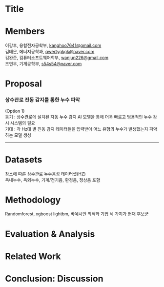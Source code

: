 # Title

# Members
이강후, 융합전자공학부, kanghoo7641@gmail.com   
김태은, 에너지공학과, qwertygkgk@naver.com   
김완준, 컴퓨터소프트웨어학부, wanjun226@gmail.com   
조연우, 기계공학부, s54s54@naver.com   

# Proposal
### 상수관로 진동 감지를 통한 누수 파악   
(Option 1)   
동기 : 상수관로에 설치된 자동 누수 감지 AI 모델을 통해 더욱 빠르고 범용적인 누수 감시 시스템의 필요   
기대 : 각 Hz대 별 진동 감지 데이터들을 입력받아 어느 유형의 누수가 발생했는지 파악하는 모델 생성   

***

# Datasets
장소에 따른 상수관로 누수음성 데이터셋(HZ)  
옥내누수, 옥외누수, 기계/전기음, 환경음, 정상음 포함
# Methodology
Randomforest, xgboost lightbm, 바예시안 최적화 기법 세 가지가 현재 후보군
# Evaluation & Analysis

# Related Work

# Conclusion: Discussion
